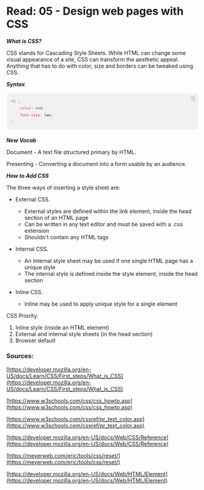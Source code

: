 # Read: 05 - Design web pages with CSS

___What is CSS?___

CSS stands for Cascading Style Sheets. While HTML can change some visual appearance of a site, CSS can transform the aesthetic appeal. Anything that has to do with color, size and borders can be tweaked using CSS.

___Syntax___

![Picture](images/Syntax.png)

___New Vocab___

Document - A text file structured primary by HTML.

Presenting - Converting a document into a form usable by an audience.

___How to Add CSS___

The three ways of inserting a style sheet are:

* External CSS.
    * External styles are defined within the link element, inside the head section of an HTML page
    * Can be written in any text editor and must be saved with a .css extension
    * Shouldn't contain any HTML tags

* Internal CSS.
    * An internal style sheet may be used if one single HTML page has a unique style
    * The internal style is defined inside the style element, inside the head section

* Inline CSS.
    * Inline may be used to apply unique style for a single element

CSS Priority:

1. Inline style (inside an HTML element)
2. External and internal style sheets (in the head section)
3. Browser default

### Sources: 

[https://developer.mozilla.org/en-US/docs/Learn/CSS/First_steps/What_is_CSS](https://developer.mozilla.org/en-US/docs/Learn/CSS/First_steps/What_is_CSS) 

[https://www.w3schools.com/css/css_howto.asp](https://www.w3schools.com/css/css_howto.asp)

[https://www.w3schools.com/cssref/pr_text_color.asp](https://www.w3schools.com/cssref/pr_text_color.asp)

[https://developer.mozilla.org/en-US/docs/Web/CSS/Reference](https://developer.mozilla.org/en-US/docs/Web/CSS/Reference)

[https://meyerweb.com/eric/tools/css/reset/](https://meyerweb.com/eric/tools/css/reset/)

[https://developer.mozilla.org/en-US/docs/Web/HTML/Element](https://developer.mozilla.org/en-US/docs/Web/HTML/Element)

